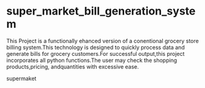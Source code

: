 # super_market_bill_generation_system

This Project is a functionally ehanced version of a conentional grocery store billing system.This technology is designed to quickly process data and generate bills for grocery customers.For successful output,this project incorporates all python functions.The user may check the shopping products,pricing, andquantities with excessive ease.


supermaket 
